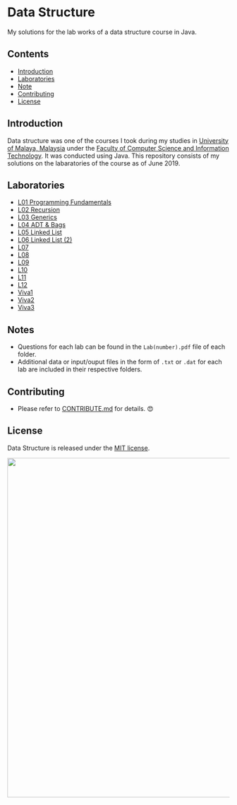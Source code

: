 # Data Structure
My solutions for the lab works of a data structure course in Java.

## Contents
- [Introduction](#Introduction)
- [Laboratories](#Laboratories)
- [Note](#Note)
- [Contributing](#Contributing)
- [License](#License)

## Introduction
Data structure was one of the courses I took during my studies in [University of Malaya, Malaysia][1] under the [Faculty of Computer Science and Information Technology][2]. It was conducted using Java. This repository consists of my solutions on the labaratories of the course as of June 2019.

## Laboratories
- [L01 Programming Fundamentals](./L01)
- [L02 Recursion](./L02)
- [L03 Generics](./L03)
- [L04 ADT & Bags](./L04)
- [L05 Linked List](./L05)
- [L06 Linked List (2)](./L06)
- [L07](./L07)
- [L08](./L08)
- [L09](./L09)
- [L10](./L10)
- [L11](./L11)
- [L12](./L12)
- [Viva1](./Viva1)
- [Viva2](./Viva2)
- [Viva3](./Viva3)

## Notes
- Questions for each lab can be found in the `Lab(number).pdf` file of each folder.
- Additional data or input/ouput files in the form of `.txt` or `.dat` for each lab are included in their respective folders.

## Contributing
- Please refer to [CONTRIBUTE.md](./CONTRIBUTE.md) for details. :heart_eyes:

## License
Data Structure is released under the [MIT license](./LICENSE).

[1]: https://www.um.edu.my/
[2]: http://www.fsktm.um.edu.my/

<p align="center">
  <img width="768" height="768" src="https://diylogodesigns.com/wp-content/uploads/2017/07/java-logo-vector-768x768.png">
</p>
